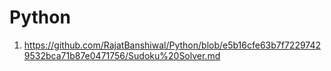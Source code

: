 # Python

1. https://github.com/RajatBanshiwal/Python/blob/e5b16cfe63b7f72297429532bca71b87e0471756/Sudoku%20Solver.md
